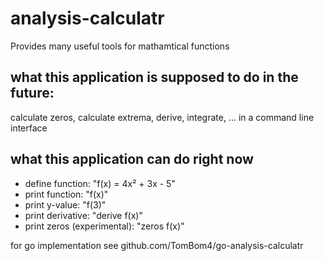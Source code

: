 # analysis-calculatr
Provides many useful tools for mathamtical functions

## what this application is supposed to do in the future:
calculate zeros, calculate extrema, derive, integrate, ... in a command line interface

## what this application can do right now
  - define function: "f(x) = 4x² + 3x - 5"
  - print function: "f(x)"
  - print y-value: "f(3)"
  - print derivative: "derive f(x)"
  - print zeros (experimental): "zeros f(x)"
  
for go implementation see github.com/TomBom4/go-analysis-calculatr  
